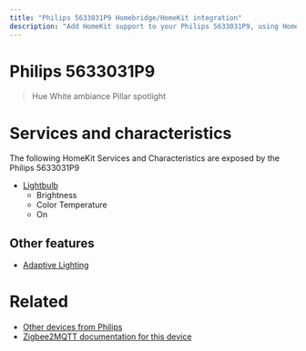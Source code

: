 ```yaml
---
title: "Philips 5633031P9 Homebridge/HomeKit integration"
description: "Add HomeKit support to your Philips 5633031P9, using Homebridge, Zigbee2MQTT and homebridge-z2m."
---
```

<!---
This file has been GENERATED using src/docgen/docgen.ts
DO NOT EDIT THIS FILE MANUALLY!
-->
# Philips 5633031P9
> Hue White ambiance Pillar spotlight


# Services and characteristics
The following HomeKit Services and Characteristics are exposed by
the Philips 5633031P9

* [Lightbulb](../../light.md)
  * Brightness
  * Color Temperature
  * On


## Other features
* [Adaptive Lighting](../../light.md)


# Related
* [Other devices from Philips](../index.md#philips)
* [Zigbee2MQTT documentation for this device](https://www.zigbee2mqtt.io/devices/5633031P9.html)